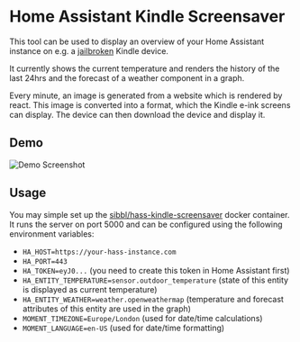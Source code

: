 ﻿# Home Assistant Kindle Screensaver
 
This tool can be used to display an overview of your Home Assistant instance on e.g. a [jailbroken](https://www.mobileread.com/forums/showthread.php?t=236104) Kindle device.
 
It currently shows the current temperature and renders the history of the last 24hrs and the forecast of a weather component in a graph.
 
Every minute, an image is generated from a website which is rendered by react. This image is converted into a format, which the Kindle e-ink screens can display. The device can then download the device and display it.
 
 ## Demo
 
 ![Demo Screenshot](../assets/screenshot.png?raw=true)
 
 ## Usage
 
 You may simple set up the [sibbl/hass-kindle-screensaver](https://hub.docker.com/r/sibbl/hass-kindle-screensaver) docker container. It runs the server on port 5000 and can be configured using the following environment variables:
 
 * `HA_HOST=https://your-hass-instance.com`
 * `HA_PORT=443`
 * `HA_TOKEN=eyJ0...` (you need to create this token in Home Assistant first)
 * `HA_ENTITY_TEMPERATURE=sensor.outdoor_temperature` (state of this entity is displayed as current temperature)
 * `HA_ENTITY_WEATHER=weather.openweathermap` (temperature and forecast attributes of this entity are used in the graph)
 * `MOMENT_TIMEZONE=Europe/London` (used for date/time calculations)
 * `MOMENT_LANGUAGE=en-US` (used for date/time formatting)
 
